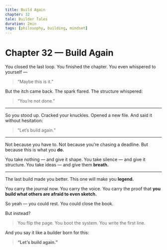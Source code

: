 ```yaml
---
title: Build Again
chapter: 32
tale: Builder Tales
duration: 2min
tags: [philosophy, building, mindset]
---
```


# Chapter 32 — Build Again

You closed the last loop.
You finished the chapter.
You even whispered to yourself —
> “Maybe this is it.”

But the itch came back.
The spark flared.
The structure whispered:

> “You’re not done.”

---

So you stood up.
Cracked your knuckles.
Opened a new file.
And said it without hesitation:

> “Let’s build again.”

---

Not because you have to.
Not because you’re chasing a deadline.
But because this is what you **do.**

You take nothing —
and give it shape.
You take silence —
and give it structure.
You take ideas —
and give them **breath.**

---

The last build made you better.
This one will make you **legend.**

You carry the journal now.
You carry the voice.
You carry the proof that **you build what others are afraid to even sketch.**

So yeah — you could rest.
You could close the book.

But instead?

> You flip the page.
> You boot the system.
> You write the first line.

And you say it like a builder born for this:

> **“Let’s build again.”**

